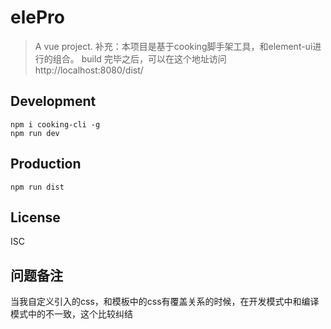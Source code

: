 # elePro
> A vue project.
> 补充：本项目是基于cooking脚手架工具，和element-ui进行的组合。
> build 完毕之后，可以在这个地址访问  http://localhost:8080/dist/

## Development

```shell
npm i cooking-cli -g
npm run dev
```

## Production
```
npm run dist
```

## License
ISC

## 问题备注
当我自定义引入的css，和模板中的css有覆盖关系的时候，在开发模式中和编译模式中的不一致，这个比较纠结